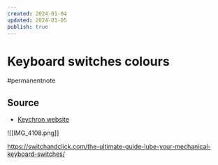 ```yaml
---
created: 2024-01-04
updated: 2024-01-05
publish: true
---
```

# Keyboard switches colours

#permanentnote

## Source
- [Keychron website](https://www.keychron.uk/)

![[IMG_4108.png]]

https://switchandclick.com/the-ultimate-guide-lube-your-mechanical-keyboard-switches/